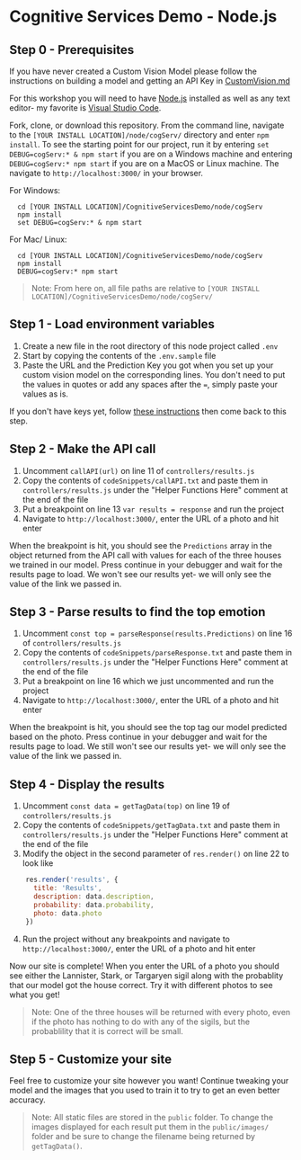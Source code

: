 # Cognitive Services Demo - Node.js

## Step 0 - Prerequisites
If you have never created a Custom Vision Model please follow the instructions on building a model and getting an API Key in [CustomVision.md](https://github.com/jcocchi/CognitiveServicesDemo/blob/master/node/cogServ/CustomVision.md)

For this workshop you will need to have [Node.js](https://nodejs.org/en/download/) installed as well as any text editor- my favorite is [Visual Studio Code](https://code.visualstudio.com/download).

Fork, clone, or download this repository. From the command line, navigate to the `[YOUR INSTALL LOCATION]/node/cogServ/` directory and enter `npm install`. To see the starting point for our project, run it by entering `set DEBUG=cogServ:* & npm start` if you are on a Windows machine and entering `DEBUG=cogServ:* npm start` if you are on a MacOS or Linux machine. The navigate to `http://localhost:3000/` in your browser.

For Windows:
```terminal
  cd [YOUR INSTALL LOCATION]/CognitiveServicesDemo/node/cogServ
  npm install
  set DEBUG=cogServ:* & npm start
```

For Mac/ Linux:
```terminal
  cd [YOUR INSTALL LOCATION]/CognitiveServicesDemo/node/cogServ
  npm install
  DEBUG=cogServ:* npm start
```

> Note: From here on, all file paths are relative to `[YOUR INSTALL LOCATION]/CognitiveServicesDemo/node/cogServ/`

## Step 1 - Load environment variables
1. Create a new file in the root directory of this node project called `.env`
2. Start by copying the contents of the `.env.sample` file
3. Paste the URL and the Prediction Key you got when you set up your custom vision model on the corresponding lines. You don't need to put the values in quotes or add any spaces after the `=`, simply paste your values as is.

If you don't have keys yet, follow [these instructions](https://github.com/jcocchi/CognitiveServicesDemo/blob/master/node/cogServ/CustomVision.md) then come back to this step.

## Step 2 - Make the API call
1. Uncomment `callAPI(url)` on line 11 of `controllers/results.js`
2. Copy the contents of `codeSnippets/callAPI.txt` and paste them in `controllers/results.js` under the "Helper Functions Here" comment at the end of the file
3. Put a breakpoint on line 13 `var results = response` and run the project
4. Navigate to `http://localhost:3000/`, enter the URL of a photo and hit enter

When the breakpoint is hit, you should see the `Predictions` array in the object returned from the API call with values for each of the three houses we trained in our model. Press continue in your debugger and wait for the results page to load. We won't see our results yet- we will only see the value of the link we passed in.

## Step 3 - Parse results to find the top emotion
1. Uncomment `const top = parseResponse(results.Predictions)` on line 16 of `controllers/results.js`
2. Copy the contents of `codeSnippets/parseResponse.txt` and paste them in `controllers/results.js` under the "Helper Functions Here" comment at the end of the file
3. Put a breakpoint on line 16 which we just uncommented and run the project
4. Navigate to `http://localhost:3000/`, enter the URL of a photo and hit enter

When the breakpoint is hit, you should see the top tag our model predicted based on the photo. Press continue in your debugger and wait for the results page to load. We still won't see our results yet- we will only see the value of the link we passed in.

## Step 4 - Display the results
1. Uncomment `const data = getTagData(top)` on line 19 of `controllers/results.js`
2. Copy the contents of `codeSnippets/getTagData.txt` and paste them in `controllers/results.js` under the "Helper Functions Here" comment at the end of the file
3. Modify the object in the second parameter of `res.render()` on line 22 to look like
```javascript
    res.render('results', {
      title: 'Results',
      description: data.description,
      probability: data.probability,
      photo: data.photo
    })
```
4. Run the project without any breakpoints and navigate to `http://localhost:3000/`, enter the URL of a photo and hit enter

Now our site is complete! When you enter the URL of a photo you should see either the Lannister, Stark, or Targaryen sigil along with the probablity that our model got the house correct. Try it with different photos to see what you get!

> Note: One of the three houses will be returned with every photo, even if the photo has nothing to do with any of the sigils, but the probablility that it is correct will be small. 

## Step 5 - Customize your site
Feel free to customize your site however you want! Continue tweaking your model and the images that you used to train it to try to get an even better accuracy. 

> Note: All static files are stored in the `public` folder. To change the images displayed for each result put them in the `public/images/` folder and be sure to change the filename being returned by `getTagData()`.